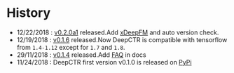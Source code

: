 # History
- 12/22/2018 : [v0.2.0a1](https://github.com/shenweichen/DeepCTR/releases/tag/v0.2.0a1) released.Add [xDeepFM](./Features.html#xdeepfm) and auto version check.
- 12/19/2018 : [v0.1.6](https://github.com/shenweichen/DeepCTR/releases/tag/v0.1.6) released.Now DeepCTR is compatible with tensorflow from `1.4-1.12` except for `1.7` and `1.8`. 
- 29/11/2018 : [v0.1.4](https://github.com/shenweichen/DeepCTR/releases/tag/v0.1.4) released.Add [FAQ](./FAQ.html) in docs
- 11/24/2018 : DeepCTR first version v0.1.0  is released on [PyPi](https://pypi.org/project/deepctr/)